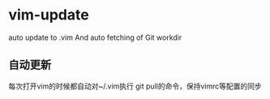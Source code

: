 # vim-update

auto update to .vim And auto fetching of Git workdir

## 自动更新

每次打开vim的时候都自动对~/.vim执行 git pull的命令，保持vimrc等配置的同步
